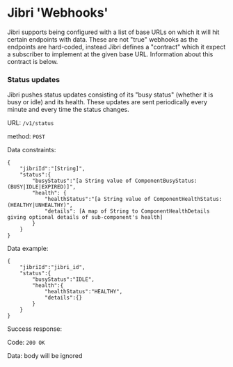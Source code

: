 # Jibri 'Webhooks'

Jibri supports being configured with a list of base URLs on which it will hit certain endpoints with data.  These are
not "true" webhooks as the endpoints are hard-coded, instead Jibri defines a "contract" which it expect a subscriber
to implement at the given base URL.  Information about this contract is below.

### Status updates
Jibri pushes status updates consisting of its "busy status" (whether it is busy or idle) and its health.  These updates
are sent periodically every minute and every time the status changes.

URL: `/v1/status`

method: `POST`

Data constraints:
```$json
{
    "jibriId":"[String]",
    "status":{
        "busyStatus":"[a String value of ComponentBusyStatus: (BUSY|IDLE|EXPIRED)]",
        "health": {
            "healthStatus":"[a String value of ComponentHealthStatus: (HEALTHY|UNHEALTHY)",
            "details": [A map of String to ComponentHealthDetails giving optional details of sub-component's health]
        }
    }
}
```

Data example:
```$json
{
    "jibriId":"jibri_id",
    "status":{
        "busyStatus":"IDLE",
        "health":{
            "healthStatus":"HEALTHY",
            "details":{}
        }
    }
}
```

Success response:

Code: `200 OK`

Data: body will be ignored
